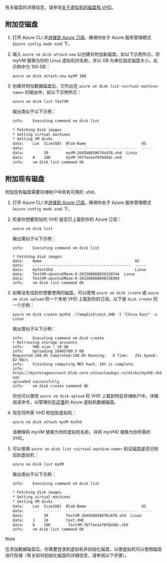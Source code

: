 <!-- need to be verified -->

有关磁盘的详细信息，请参阅[关于虚拟机的磁盘和 VHD](../articles/storage/storage-about-disks-and-vhds-linux.md)。

## <a id="attachempty"></a> 附加空磁盘
1. 打开 Azure CLI 并[连接到 Azure 订阅](../articles/xplat-cli-connect.md)。确保你处于 Azure 服务管理模式 (`azure config mode asm`) 下。
2. 输入 `azure vm disk attach-new` 以创建并附加新磁盘，如以下示例所示。将 myVM 替换为你的 Linux 虚拟机的名称，并以 GB 为单位指定磁盘大小，此示例中为 100 GB：

    ```azurecli
    azure vm disk attach-new myVM 100
    ```

3. 创建并附加数据磁盘后，它列出在 `azure vm disk list <virtual-machine-name>` 的输出中，如以下示例所示：

    ```azurecli
    azure vm disk list TestVM
    ```

    输出类似于以下示例：

    ```bash
    info:    Executing command vm disk list

    * Fetching disk images
    * Getting virtual machines
    * Getting VM disks
    data:    Lun  Size(GB)  Blob-Name                         OS
    data:    ---  --------  --------------------------------  -----
    data:         30        myVM-2645b8030676c8f8.vhd  Linux
    data:    0    100       myVM-76f7ee1ef0f6dddc.vhd
    info:    vm disk list command OK
    ```

## <a id="attachexisting"></a> 附加现有磁盘
附加现有磁盘需要存储帐户中具有可用的 .vhd。

1. 打开 Azure CLI 并[连接到 Azure 订阅](../articles/xplat-cli-connect.md)。确保你处于 Azure 服务管理模式 (`azure config mode asm`) 下。
2. 检查你想要附加的 VHD 是否已上载到你的 Azure 订阅：

    ```azurecli
    azure vm disk list
    ```

    输出类似于以下示例：

    ```azurecli
    info:    Executing command vm disk list

    * Fetching disk images
    data:    Name                                          OS
    data:    --------------------------------------------  -----
    data:    myTestVhd                                     Linux
    data:    TestVM-ubuntuVMasm-0-201508060029150744  Linux
    data:    TestVM-ubuntuVMasm-0-201508060040530369
    info:    vm disk list command OK
    ```

3. 如果没有找到你想要使用的磁盘，可以使用 `azure vm disk create` 或 `azure vm disk upload` 将一个本地 VHD 上载到你的订阅。以下是 `disk create` 的一个示例：

    ```azurecli
    azure vm disk create myVhd .\TempDisk\test.VHD -l "China East" -o Linux
    ```

    输出类似于以下示例：

    ```azurecli
    info:    Executing command vm disk create
    + Retrieving storage accounts
    info:    VHD size : 10 GB
    info:    Uploading 10485760.5 KB
    Requested:100.0% Completed:100.0% Running:   0 Time:   25s Speed:    82 KB/s
    info:    Finishing computing MD5 hash, 16% is complete.
    info:    https://mystorageaccount.blob.core.chinacloudapi.cn/disks/myVHD.vhd was
    uploaded successfully
    info:    vm disk create command OK
    ```

    你也可以使用 `azure vm disk upload` 将 VHD 上载到特定存储帐户中。详细阅读命令，以管理你[在这里](../articles/virtual-machines-command-line-tools.md#commands-to-manage-your-azure-virtual-machine-data-disks)的 Azure 虚拟机数据磁盘。

4. 现在将所需 VHD 附加到虚拟机：

    ```azurecli
    azure vm disk attach myVM myVhd
    ```

    请确保将 *myVM* 替换为你的虚拟机名称，并将 *myVHD* 替换为你所需的 VHD。

5. 可以使用 `azure vm disk list <virtual-machine-name>` 验证磁盘是否已附加到虚拟机：

    ```azurecli
    azure vm disk list myVM
    ```

    输出类似于以下示例：

    ```bash
    info:    Executing command vm disk list

    * Fetching disk images
    * Getting virtual machines
    * Getting VM disks
    data:    Lun  Size(GB)  Blob-Name                         OS
    data:    ---  --------  --------------------------------  -----
    data:         30        TestVM-2645b8030676c8f8.vhd  Linux
    data:    1    10        test.VHD
    data:    0    100        TestVM-76f7ee1ef0f6dddc.vhd
    info:    vm disk list command OK
    ```

> [!NOTE]
> 在添加数据磁盘后，你需要登录到虚拟机并初始化磁盘，以便虚拟机可以使用磁盘进行存储（有关如何初始化磁盘的详细信息，请参阅以下步骤）。
> 
> 

<!---HONumber=Mooncake_1212_2016-->